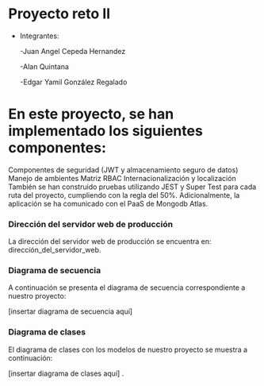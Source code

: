 # Proyecto reto II
* Integrantes:
    
    -Juan Angel Cepeda Hernandez

    -Alan Quintana
    
    -Edgar Yamil González Regalado

# En este proyecto, se han implementado los siguientes componentes:

Componentes de seguridad (JWT y almacenamiento seguro de datos)
Manejo de ambientes
Matriz RBAC
Internacionalización y localización
También se han construido pruebas utilizando JEST y Super Test para cada ruta del proyecto, cumpliendo con la regla del 50%. Adicionalmente, la aplicación se ha comunicado con el PaaS de Mongodb Atlas.

### Dirección del servidor web de producción
La dirección del servidor web de producción se encuentra en: dirección_del_servidor_web.

### Diagrama de secuencia
A continuación se presenta el diagrama de secuencia correspondiente a nuestro proyecto:

[insertar diagrama de secuencia aquí]

### Diagrama de clases
El diagrama de clases con los modelos de nuestro proyecto se muestra a continuación:

[insertar diagrama de clases aquí]
.
